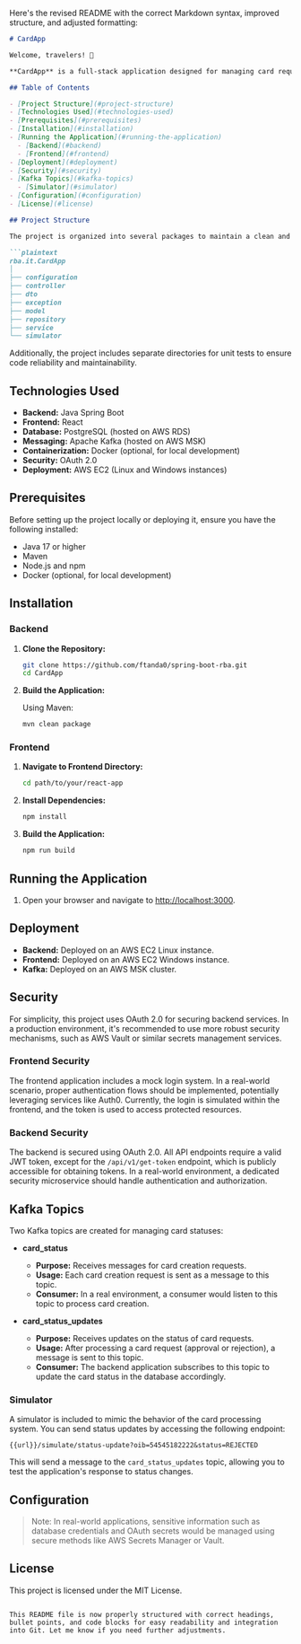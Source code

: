 Here's the revised README with the correct Markdown syntax, improved structure, and adjusted formatting:

```markdown
# CardApp

Welcome, travelers! 🎉

**CardApp** is a full-stack application designed for managing card requests. This application leverages Java Spring Boot for backend (BE), where most of the business logic resides, and React for frontend (FE), which handles data representation and user interactions.

## Table of Contents

- [Project Structure](#project-structure)
- [Technologies Used](#technologies-used)
- [Prerequisites](#prerequisites)
- [Installation](#installation)
- [Running the Application](#running-the-application)
  - [Backend](#backend)
  - [Frontend](#frontend)
- [Deployment](#deployment)
- [Security](#security)
- [Kafka Topics](#kafka-topics)
  - [Simulator](#simulator)
- [Configuration](#configuration)
- [License](#license)

## Project Structure

The project is organized into several packages to maintain a clean and manageable codebase:

```plaintext
rba.it.CardApp
│
├── configuration
├── controller
├── dto
├── exception
├── model
├── repository
├── service
└── simulator
```

Additionally, the project includes separate directories for unit tests to ensure code reliability and maintainability.

## Technologies Used

- **Backend:** Java Spring Boot
- **Frontend:** React
- **Database:** PostgreSQL (hosted on AWS RDS)
- **Messaging:** Apache Kafka (hosted on AWS MSK)
- **Containerization:** Docker (optional, for local development)
- **Security:** OAuth 2.0
- **Deployment:** AWS EC2 (Linux and Windows instances)

## Prerequisites

Before setting up the project locally or deploying it, ensure you have the following installed:

- Java 17 or higher
- Maven
- Node.js and npm
- Docker (optional, for local development)

## Installation

### Backend

1. **Clone the Repository:**

   ```bash
   git clone https://github.com/ftanda0/spring-boot-rba.git
   cd CardApp
   ```

2. **Build the Application:**

   Using Maven:

   ```bash
   mvn clean package
   ```

### Frontend

1. **Navigate to Frontend Directory:**

   ```bash
   cd path/to/your/react-app
   ```

2. **Install Dependencies:**

   ```bash
   npm install
   ```

3. **Build the Application:**

   ```bash
   npm run build
   ```

## Running the Application

1. Open your browser and navigate to [http://localhost:3000](http://localhost:3000).

## Deployment

- **Backend:** Deployed on an AWS EC2 Linux instance.
- **Frontend:** Deployed on an AWS EC2 Windows instance.
- **Kafka:** Deployed on an AWS MSK cluster.

## Security

For simplicity, this project uses OAuth 2.0 for securing backend services. In a production environment, it's recommended to use more robust security mechanisms, such as AWS Vault or similar secrets management services.

### Frontend Security

The frontend application includes a mock login system. In a real-world scenario, proper authentication flows should be implemented, potentially leveraging services like Auth0. Currently, the login is simulated within the frontend, and the token is used to access protected resources.

### Backend Security

The backend is secured using OAuth 2.0. All API endpoints require a valid JWT token, except for the `/api/v1/get-token` endpoint, which is publicly accessible for obtaining tokens. In a real-world environment, a dedicated security microservice should handle authentication and authorization.

## Kafka Topics

Two Kafka topics are created for managing card statuses:

- **card_status**
  - **Purpose:** Receives messages for card creation requests.
  - **Usage:** Each card creation request is sent as a message to this topic.
  - **Consumer:** In a real environment, a consumer would listen to this topic to process card creation.

- **card_status_updates**
  - **Purpose:** Receives updates on the status of card requests.
  - **Usage:** After processing a card request (approval or rejection), a message is sent to this topic.
  - **Consumer:** The backend application subscribes to this topic to update the card status in the database accordingly.

### Simulator

A simulator is included to mimic the behavior of the card processing system. You can send status updates by accessing the following endpoint:

```
{{url}}/simulate/status-update?oib=54545182222&status=REJECTED
```

This will send a message to the `card_status_updates` topic, allowing you to test the application's response to status changes.

## Configuration

> Note: In real-world applications, sensitive information such as database credentials and OAuth secrets would be managed using secure methods like AWS Secrets Manager or Vault.

## License

This project is licensed under the MIT License.
```

This README file is now properly structured with correct headings, bullet points, and code blocks for easy readability and integration into Git. Let me know if you need further adjustments.
